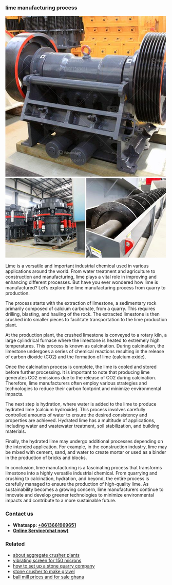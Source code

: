 <h3>lime manufacturing process</h3><img src='1703042138.jpg' alt=''><p>Lime is a versatile and important industrial chemical used in various applications around the world. From water treatment and agriculture to construction and manufacturing, lime plays a vital role in improving and enhancing different processes. But have you ever wondered how lime is manufactured? Let’s explore the lime manufacturing process from quarry to production.</p><p>The process starts with the extraction of limestone, a sedimentary rock primarily composed of calcium carbonate, from a quarry. This requires drilling, blasting, and hauling of the rock. The extracted limestone is then crushed into smaller pieces to facilitate transportation to the lime production plant.</p><p>At the production plant, the crushed limestone is conveyed to a rotary kiln, a large cylindrical furnace where the limestone is heated to extremely high temperatures. This process is known as calcination. During calcination, the limestone undergoes a series of chemical reactions resulting in the release of carbon dioxide (CO2) and the formation of lime (calcium oxide).</p><p>Once the calcination process is complete, the lime is cooled and stored before further processing. It is important to note that producing lime generates CO2 emissions due to the release of CO2 during calcination. Therefore, lime manufacturers often employ various strategies and technologies to reduce their carbon footprint and minimize environmental impacts.</p><p>The next step is hydration, where water is added to the lime to produce hydrated lime (calcium hydroxide). This process involves carefully controlled amounts of water to ensure the desired consistency and properties are achieved. Hydrated lime has a multitude of applications, including water and wastewater treatment, soil stabilization, and building materials.</p><p>Finally, the hydrated lime may undergo additional processes depending on the intended application. For example, in the construction industry, lime may be mixed with cement, sand, and water to create mortar or used as a binder in the production of bricks and blocks.</p><p>In conclusion, lime manufacturing is a fascinating process that transforms limestone into a highly versatile industrial chemical. From quarrying and crushing to calcination, hydration, and beyond, the entire process is carefully managed to ensure the production of high-quality lime. As sustainability becomes a growing concern, lime manufacturers continue to innovate and develop greener technologies to minimize environmental impacts and contribute to a more sustainable future.</p><h3>Contact us</h3><ul><li><strong>Whatsapp:&nbsp;<a href="https://wa.me/8613661969651">+8613661969651</a></strong></li><li><a href="https://swt.shibang-china.com/?git&amp;zhl&amp;lime manufacturing process"><strong>Online Service(chat now)</strong></a></li></ul><h3>Related</h3><ul><li><a href='about aggregate crusher plants.md'>about aggregate crusher plants</a></li><li><a href='vibrating screen for 150 microns.md'>vibrating screen for 150 microns</a></li><li><a href='how to set up a stone quarry company.md'>how to set up a stone quarry company</a></li><li><a href='stone crusher to make gravel.md'>stone crusher to make gravel</a></li><li><a href='ball mill prices and for sale ghana.md'>ball mill prices and for sale ghana</a></li></ul>